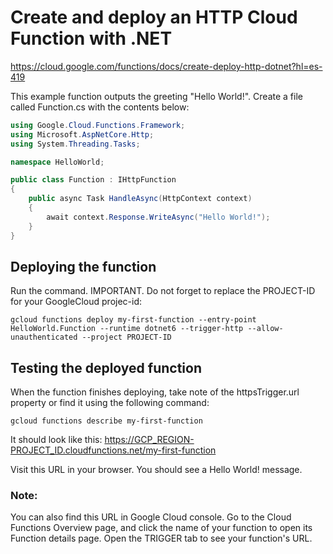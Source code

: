 # Create and deploy an HTTP Cloud Function with .NET

https://cloud.google.com/functions/docs/create-deploy-http-dotnet?hl=es-419

This example function outputs the greeting "Hello World!". Create a file called Function.cs with the contents below:
```csharp
using Google.Cloud.Functions.Framework;
using Microsoft.AspNetCore.Http;
using System.Threading.Tasks;

namespace HelloWorld;

public class Function : IHttpFunction
{
    public async Task HandleAsync(HttpContext context)
    {
        await context.Response.WriteAsync("Hello World!");
    }
}
```

## Deploying the function
Run the command. IMPORTANT. Do not forget to replace the PROJECT-ID for your GoogleCloud projec-id:
```
gcloud functions deploy my-first-function --entry-point HelloWorld.Function --runtime dotnet6 --trigger-http --allow-unauthenticated --project PROJECT-ID
```

## Testing the deployed function

When the function finishes deploying, take note of the httpsTrigger.url property or find it using the following command:
```
gcloud functions describe my-first-function
```

It should look like this:
https://GCP_REGION-PROJECT_ID.cloudfunctions.net/my-first-function

Visit this URL in your browser. You should see a Hello World! message.

### Note: 
You can also find this URL in Google Cloud console. Go to the Cloud Functions Overview page, and click the name of your function to open its Function details page. Open the TRIGGER tab to see your function's URL.

